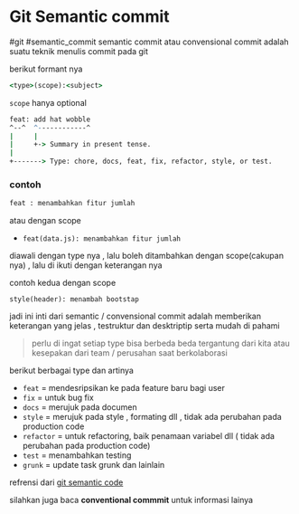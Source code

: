 # Git Semantic commit

#git #semantic_commit
semantic commit atau convensional commit adalah suatu teknik menulis commit pada git 

berikut formant nya
``` cmd
<type>(scope):<subject> 
```
`scope` hanya optional

``` cmd
feat: add hat wobble
^--^  ^------------^
|     |
|     +-> Summary in present tense.
|
+-------> Type: chore, docs, feat, fix, refactor, style, or test.
```




### contoh

```cmd
feat : menambahkan fitur jumlah
```


atau dengan scope
- `feat(data.js): menambahkan fitur jumlah`


diawali dengan type nya , lalu boleh ditambahkan dengan scope(cakupan nya) , lalu di ikuti dengan keterangan nya

contoh kedua dengan scope

`style(header): menambah bootstap`


jadi ini inti dari semantic / convensional commit adalah memberikan keterangan yang jelas , testruktur dan desktriptip serta mudah di pahami

> perlu di ingat
> setiap type bisa berbeda beda tergantung dari kita atau kesepakan dari team / perusahan saat berkolaborasi

berikut berbagai  type dan artinya

* `feat` = mendesripsikan ke pada feature baru bagi user
* `fix` = untuk bug fix
* `docs` = merujuk pada documen
* `style` = merujuk pada style , formating dll , tidak ada perubahan pada production code
* `refactor` = untuk refactoring, baik penamaan variabel dll ( tidak ada perubahan pada production code)
* `test` = menambahkan testing
* `grunk` = update task grunk dan lainlain

refrensi dari [git semantic code](https://gist.github.com/joshbuchea/6f47e86d2510bce28f8e7f42ae84c716)

silahkan juga baca **conventional commmit**  untuk informasi lainya